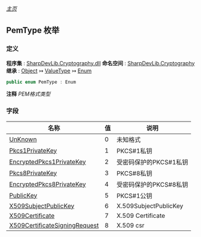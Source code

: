 ###### [主页](./Index.md "主页")
## PemType 枚举
### 定义
**程序集** : [SharpDevLib.Cryptography.dll](./SharpDevLib.Cryptography.assembly.md "SharpDevLib.Cryptography.dll")
**命名空间** : [SharpDevLib.Cryptography](./SharpDevLib.Cryptography.namespace.md "SharpDevLib.Cryptography")
**继承** : [Object](https://learn.microsoft.com/en-us/dotnet/api/system.object "Object") ↣ [ValueType](https://learn.microsoft.com/en-us/dotnet/api/system.valuetype "ValueType") ↣ [Enum](https://learn.microsoft.com/en-us/dotnet/api/system.enum "Enum")
``` csharp
public enum PemType : Enum
```
**注释**
*PEM格式类型*

### 字段
|名称|值|说明|
|---|---|---|
|[UnKnown](./SharpDevLib.Cryptography.PemType.UnKnown.md "UnKnown")|0|未知格式|
|[Pkcs1PrivateKey](./SharpDevLib.Cryptography.PemType.Pkcs1PrivateKey.md "Pkcs1PrivateKey")|1|PKCS#1私钥|
|[EncryptedPkcs1PrivateKey](./SharpDevLib.Cryptography.PemType.EncryptedPkcs1PrivateKey.md "EncryptedPkcs1PrivateKey")|2|受密码保护的PKCS#1私钥|
|[Pkcs8PrivateKey](./SharpDevLib.Cryptography.PemType.Pkcs8PrivateKey.md "Pkcs8PrivateKey")|3|PKCS#8私钥|
|[EncryptedPkcs8PrivateKey](./SharpDevLib.Cryptography.PemType.EncryptedPkcs8PrivateKey.md "EncryptedPkcs8PrivateKey")|4|受密码保护的PKCS#8私钥|
|[PublicKey](./SharpDevLib.Cryptography.PemType.PublicKey.md "PublicKey")|5|PKCS#1公钥|
|[X509SubjectPublicKey](./SharpDevLib.Cryptography.PemType.X509SubjectPublicKey.md "X509SubjectPublicKey")|6|X.509SubjectPublicKey|
|[X509Certificate](./SharpDevLib.Cryptography.PemType.X509Certificate.md "X509Certificate")|7|X.509 Certificate|
|[X509CertificateSigningRequest](./SharpDevLib.Cryptography.PemType.X509CertificateSigningRequest.md "X509CertificateSigningRequest")|8|X.509 csr|

